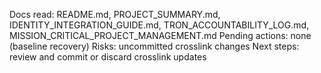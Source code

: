 
Docs read: README.md, PROJECT_SUMMARY.md, IDENTITY_INTEGRATION_GUIDE.md, TRON_ACCOUNTABILITY_LOG.md, MISSION_CRITICAL_PROJECT_MANAGEMENT.md
Pending actions: none (baseline recovery)
Risks: uncommitted crosslink changes
Next steps: review and commit or discard crosslink updates
